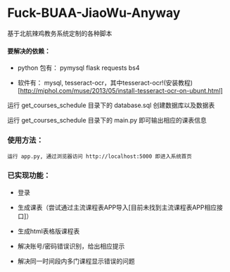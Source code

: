 # Fuck-BUAA-JiaoWu-Anyway
基于北航辣鸡教务系统定制的各种脚本

#### 要解决的依赖：

- python 包有： pymysql flask requests bs4

- 软件有： mysql, tesseract-ocr，其中tesseract-ocr!(安装教程)[http://miphol.com/muse/2013/05/install-tesseract-ocr-on-ubunt.html]

运行 get_courses_schedule 目录下的 database.sql 创建数据库以及数据表

运行 get_courses_schedule 目录下的 main.py 即可输出相应的课表信息

### 使用方法：
	运行 app.py, 通过浏览器访问 http://localhost:5000 即进入系统首页

### 已实现功能：

- 登录

- 生成课表（尝试通过主流课程表APP导入[目前未找到主流课程表APP相应接口]）

- 生成html表格版课程表

- 解决账号/密码错误识别，给出相应提示

- 解决同一时间段内多门课程显示错误的问题

